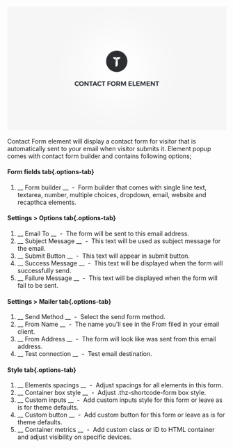 <div class="thz-doc-image max">
<a class="thz-lightbox mfp-iframe" href="https://www.youtube.com/watch?v=VRAjzDQiO1A" data-mfp-title="Creatus WordPress Theme Contact Form Element" data-modal-size="large">
	<img src="../../docs-media/splash-contact-form-element.jpg" alt="Creatus WordPress Theme Contact Form Element" />
</a>
</div>

Contact Form element will display a contact form for visitor that is automatically sent to your email when visitor submits it. Element popup comes with contact form builder and contains following options;

#### Form fields tab{.options-tab}
1. __ Form builder __ &nbsp;-&nbsp; Form builder that comes with single line text, textarea, number, multiple choices, dropdown, email, website and recapthca elements.

#### Settings > Options tab{.options-tab}
1. __ Email To __ &nbsp;-&nbsp; The form will be sent to this email address.
1. __ Subject Message __ &nbsp;-&nbsp; This text will be used as subject message for the email.
1. __ Submit Button __ &nbsp;-&nbsp; This text will appear in submit button.
1. __ Success Message __ &nbsp;-&nbsp; This text will be displayed when the form will successfully send.
1. __ Failure Message __ &nbsp;-&nbsp; This text will be displayed when the form will fail to be sent.

#### Settings > Mailer tab{.options-tab}
1. __ Send Method __ &nbsp;-&nbsp; Select the send form method.
1. __ From Name __ &nbsp;-&nbsp; The name you'll see in the From filed in your email client.
1. __ From Address __ &nbsp;-&nbsp; The form will look like was sent from this email address.
1. __ Test connection __ &nbsp;-&nbsp; Test email destination.

#### Style tab{.options-tab}
1. __ Elements spacings __ &nbsp;-&nbsp; Adjust spacings for all elements in this form.
1. __ Container box style __ &nbsp;-&nbsp; Adjust .thz-shortcode-form box style.
1. __ Custom inputs __ &nbsp;-&nbsp; Add custom inputs style for this form or leave as is for theme defaults.
1. __ Custom button __ &nbsp;-&nbsp; Add custom button for this form or leave as is for theme defaults.
1. __ Container metrics __ &nbsp;-&nbsp; Add custom class or ID to HTML container and adjust visibility on specific devices.